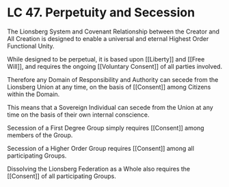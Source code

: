 # LC 47. Perpetuity and Secession

The Lionsberg System and Covenant Relationship between the Creator and All Creation is designed to enable a universal and  eternal Highest Order Functional Unity. 

While designed to be perpetual, it is based upon [[Liberty]] and [[Free Will]], and requires the ongoing [[Voluntary Consent]] of all parties involved. 

Therefore any Domain of Responsibility and Authority can secede from the Lionsberg Union at any time, on the basis of [[Consent]] among Citizens within the Domain. 

This means that a Sovereign Individual can secede from the Union at any time on the basis of their own internal conscience. 

Secession of a First Degree Group simply requires [[Consent]] among members of the Group. 

Secession of a Higher Order Group requires [[Consent]] among all participating Groups. 

Dissolving the Lionsberg Federation as a Whole also requires the [[Consent]] of all participating Groups. 